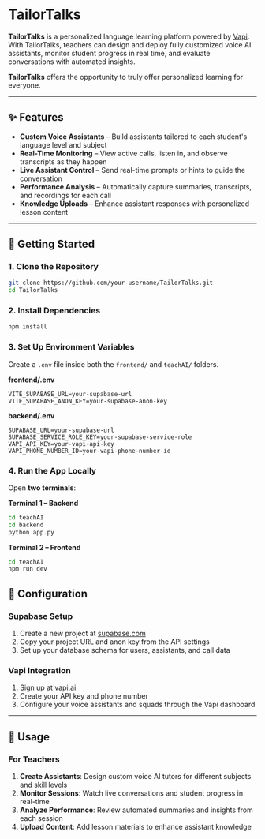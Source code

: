 # TailorTalks

**TailorTalks** is a personalized language learning platform powered by [Vapi](https://www.vapi.ai). With TailorTalks, teachers can design and deploy fully customized voice AI assistants, monitor student progress in real time, and evaluate conversations with automated insights.

**TailorTalks** offers the opportunity to truly offer personalized learning for everyone.

---

## ✨ Features

- **Custom Voice Assistants** – Build assistants tailored to each student's language level and subject
- **Real-Time Monitoring** – View active calls, listen in, and observe transcripts as they happen
- **Live Assistant Control** – Send real-time prompts or hints to guide the conversation
- **Performance Analysis** – Automatically capture summaries, transcripts, and recordings for each call
- **Knowledge Uploads** – Enhance assistant responses with personalized lesson content

---

## 🚀 Getting Started

### 1. Clone the Repository

```bash
git clone https://github.com/your-username/TailorTalks.git
cd TailorTalks
```

### 2. Install Dependencies

```bash
npm install
```

### 3. Set Up Environment Variables

Create a `.env` file inside both the `frontend/` and `teachAI/` folders.

**frontend/.env**

```env
VITE_SUPABASE_URL=your-supabase-url
VITE_SUPABASE_ANON_KEY=your-supabase-anon-key
```

**backend/.env**

```env
SUPABASE_URL=your-supabase-url
SUPABASE_SERVICE_ROLE_KEY=your-supabase-service-role
VAPI_API_KEY=your-vapi-api-key
VAPI_PHONE_NUMBER_ID=your-vapi-phone-number-id
```

### 4. Run the App Locally

Open **two terminals**:

**Terminal 1 – Backend**

```bash
cd teachAI
cd backend
python app.py
```

**Terminal 2 – Frontend**

```bash
cd teachAI
npm run dev
```

## 🔧 Configuration

### Supabase Setup

1. Create a new project at [supabase.com](https://supabase.com)
2. Copy your project URL and anon key from the API settings
3. Set up your database schema for users, assistants, and call data

### Vapi Integration

1. Sign up at [vapi.ai](https://www.vapi.ai)
2. Create your API key and phone number
3. Configure your voice assistants and squads through the Vapi dashboard

---

## 📱 Usage

### For Teachers

1. **Create Assistants**: Design custom voice AI tutors for different subjects and skill levels
2. **Monitor Sessions**: Watch live conversations and student progress in real-time
3. **Analyze Performance**: Review automated summaries and insights from each session
4. **Upload Content**: Add lesson materials to enhance assistant knowledge
